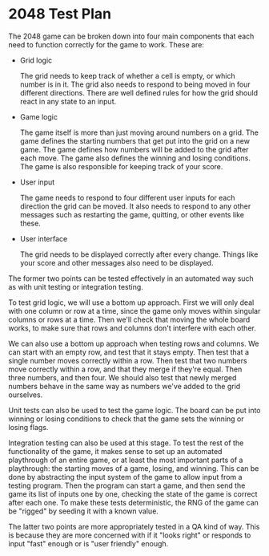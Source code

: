 2048 Test Plan
==============

The 2048 game can be broken down into four main components that each need to function correctly for the game to work. These are:


* Grid logic

  The grid needs to keep track of whether a cell is empty, or which number is in it. The grid also needs to respond to being moved in four different directions. There are well defined rules for how the grid should react in any state to an input.

* Game logic

  The game itself is more than just moving around numbers on a grid. The game defines the starting numbers that get put into the grid on a new game. The game defines how numbers will be added to the grid after each move. The game also defines the winning and losing conditions. The game is also responsible for keeping track of your score.

* User input

  The game needs to respond to four different user inputs for each direction the grid can be moved. It also needs to respond to any other messages such as restarting the game, quitting, or other events like these.

* User interface

  The grid needs to be displayed correctly after every change. Things like your score and other messages also need to be displayed.


The former two points can be tested effectively in an automated way such as with unit testing or integration testing.

To test grid logic, we will use a bottom up approach. First we will only deal with one column or row at a time, since the game only moves within singular columns or rows at a time. Then we'll check that moving the whole board works, to make sure that rows and columns don't interfere with each other.

We can also use a bottom up approach when testing rows and columns. We can start with an empty row, and test that it stays empty. Then test that a single number moves correctly within a row. Then test that two numbers move correctly within a row, and that they merge if they're equal. Then three numbers, and then four. We should also test that newly merged numbers behave in the same way as numbers we've added to the grid ourselves.

Unit tests can also be used to test the game logic. The board can be put into winning or losing conditions to check that the game sets the winning or losing flags.

Integration testing can also be used at this stage. To test the rest of the functionality of the game, it makes sense to set up an automated playthrough of an entire game, or at least the most important parts of a playthrough: the starting moves of a game, losing, and winning. This can be done by abstracting the input system of the game to allow input from a testing program. Then the program can start a game, and then send the game its list of inputs one by one, checking the state of the game is correct after each one. To make these tests deterministic, the RNG of the game can be "rigged" by seeding it with a known value.

The latter two points are more appropriately tested in a QA kind of way. This is because they are more concerned with if it "looks right" or responds to input "fast" enough or is "user friendly" enough.
